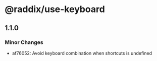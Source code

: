 # @raddix/use-keyboard

## 1.1.0

### Minor Changes

- af76052: Avoid keyboard combination when shortcuts is undefined
